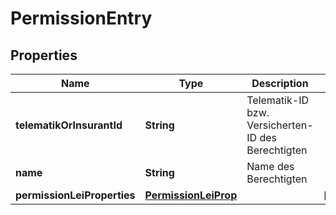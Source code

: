 

# PermissionEntry

## Properties

Name | Type | Description | Notes
------------ | ------------- | ------------- | -------------
**telematikOrInsurantId** | **String** | Telematik-ID bzw. Versicherten-ID des Berechtigten | 
**name** | **String** | Name des Berechtigten | 
**permissionLeiProperties** | [**PermissionLeiProp**](PermissionLeiProp.md) |  |  [optional]



